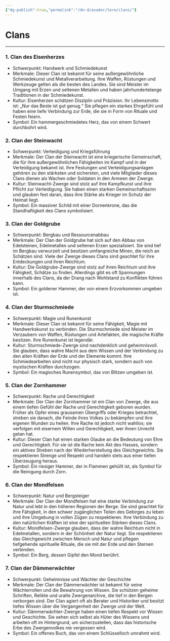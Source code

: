 ```yaml
---
{"dg-publish":true,"permalink":"/dn-d/avador/lore/clans/"}
---
```


# Clans
___
### 1. Clan des Eisenherzes

- Schwerpunkt: Handwerk und Schmiedekunst
- Merkmale: Dieser Clan ist bekannt für seine außergewöhnliche Schmiedekunst und Metallverarbeitung. Ihre Waffen, Rüstungen und Werkzeuge gelten als die besten des Landes. Sie sind Meister im Umgang mit Erzen und seltenen Metallen und haben jahrhundertelange Traditionen in der Schmiedekunst.
- Kultur: Eisenherzen schätzen Disziplin und Präzision. Ihr Lebensmotto ist: „Nur das Beste ist gut genug.“ Sie pflegen ein starkes Ehrgefühl und haben eine tiefe Verbindung zur Erde, die sie in Form von Rituale und Festen feiern.
- Symbol: Ein hammergeschmiedetes Herz, das von einem Schwert durchbohrt wird.

### 2. Clan der Steinwacht

- Schwerpunkt: Verteidigung und Kriegsführung
- Merkmale: Der Clan der Steinwacht ist eine kriegerische Gemeinschaft, die für ihre außergewöhnlichen Fähigkeiten im Kampf und in der Verteidigung bekannt ist. Ihre Festungen und Verteidigungsanlagen gehören zu den stärksten und sichersten, und viele Mitglieder dieses Clans dienen als Wachen oder Soldaten in den Armeen der Zwerge.
- Kultur: Steinwacht-Zwerge sind stolz auf ihre Kampfkunst und ihre Pflicht zur Verteidigung. Sie haben einen starken Gemeinschaftssinn und glauben fest daran, dass ihre Stärke als Krieger im Schutz der Heimat liegt.
- Symbol: Ein massiver Schild mit einer Dornenkrone, das die Standhaftigkeit des Clans symbolisiert.

### 3. Clan der Goldgrube

- Schwerpunkt: Bergbau und Ressourcenabbau
- Merkmale: Der Clan der Goldgrube hat sich auf den Abbau von Edelsteinen, Edelmetallen und seltenen Erzen spezialisiert. Sie sind tief im Bergbau verwurzelt und besitzen umfangreiche Minen, die reich an Schätzen sind. Viele der Zwerge dieses Clans sind geachtet für ihre Entdeckungen und ihren Reichtum.
- Kultur: Die Goldgrube-Zwerge sind stolz auf ihren Reichtum und ihre Fähigkeit, Schätze zu finden. Allerdings gibt es oft Spannungen innerhalb des Clans, da der Drang nach Wohlstand zu Konflikten führen kann.
- Symbol: Ein goldener Hammer, der von einem Erzvorkommen umgeben ist.

### 4. Clan der Sturmschmiede

- Schwerpunkt: Magie und Runenkunst
- Merkmale: Dieser Clan ist bekannt für seine Fähigkeit, Magie mit Handwerkskunst zu verbinden. Die Sturmschmiede sind Meister im Verzaubern von Waffen, Rüstungen und Artefakten, die magische Kräfte besitzen. Ihre Runenkunst ist legendär.
- Kultur: Sturmschmiede-Zwerge sind nachdenklich und geheimnisvoll. Sie glauben, dass wahre Macht aus dem Wissen und der Verbindung zu den alten Kräften der Erde und der Elemente kommt. Ihre Schmiedearbeiten sind nicht nur physisch stark, sondern auch von mystischen Kräften durchzogen.
- Symbol: Ein magisches Runensymbol, das von Blitzen umgeben ist.

### 5. Clan der Zornhammer

- Schwerpunkt: Rache und Gerechtigkeit
- Merkmale: Der Clan der Zornhammer ist ein Clan von Zwerge, die aus einem tiefen Gefühl der Rache und Gerechtigkeit geboren wurden. Früher als Opfer eines grausamen Übergriffs oder Krieges betrachtet, streben sie danach, die Feinde ihres Volkes zu bekämpfen und ihre eigenen Wunden zu heilen. Ihre Rache ist jedoch nicht wahllos; sie verfolgen mit eisernem Willen und Gerechtigkeit, wer ihnen Unrecht getan hat.
- Kultur: Dieser Clan hat einen starken Glaube an die Bedeutung von Ehre und Gerechtigkeit. Für sie ist die Rache kein Akt des Hasses, sondern ein aktives Streben nach der Wiederherstellung des Gleichgewichts. Sie respektieren Strenge und Respekt und handeln stets aus einer tiefen Überzeugung heraus.
- Symbol: Ein riesiger Hammer, der in Flammen gehüllt ist, als Symbol für die Reinigung durch Zorn.

### 6. Clan der Mondfelsen

- Schwerpunkt: Natur und Bergsteiger
- Merkmale: Der Clan der Mondfelsen hat eine starke Verbindung zur Natur und lebt in den höheren Regionen der Berge. Sie sind geachtet für ihre Fähigkeit, in den schwer zugänglichen Teilen des Gebirges zu leben und ihre Umgebung in vollen Zügen zu respektieren. Ihre Verbindung zu den natürlichen Kräften ist eine der spirituellen Stärken dieses Clans.
- Kultur: Mondfelsen-Zwerge glauben, dass der wahre Reichtum nicht in Edelmetallen, sondern in der Schönheit der Natur liegt. Sie respektieren das Gleichgewicht zwischen Mensch und Natur und pflegen tiefgehende spirituelle Rituale, die sie mit der Erde und den Sternen verbinden.
- Symbol: Ein Berg, dessen Gipfel den Mond berührt.

### 7. Clan der Dämmerwächter

- Schwerpunkt: Geheimnisse und Wächter der Geschichte
- Merkmale: Der Clan der Dämmerwächter ist bekannt für seine Wächterrollen und die Bewahrung von Wissen. Sie schützen geheime Schriften, Relikte und uralte Zwergenarchive, die tief in den Bergen verborgen sind. Der Clan agiert oft als Berater und Historiker und besitzt tiefes Wissen über die Vergangenheit der Zwerge und der Welt.
- Kultur: Dämmerwächter-Zwerge haben einen tiefen Respekt vor Wissen und Geschichte. Sie sehen sich selbst als Hüter des Wissens und arbeiten oft im Hintergrund, um sicherzustellen, dass das historische Erbe des Zwergenvolkes nie vergessen wird.
- Symbol: Ein offenes Buch, das von einem Schlüsselloch umrahmt wird.